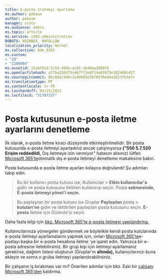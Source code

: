 ```yaml
---
title: E-posta iletmeyi ayarlama
ms.author: pebaum
author: pebaum
manager: scotv
ms.audience: Admin
ms.topic: article
ms.service: o365-administration
ROBOTS: NOINDEX, NOFOLLOW
localization_priority: Normal
ms.collection: Adm_O365
ms.custom:
- "20"
- "1200004"
ms.assetid: 15abf81d-5c5d-49da-ac81-1b4daa1809f6
ms.openlocfilehash: a7fba259375c667ff2e0f14a03972e102468cd27
ms.sourcegitcommit: 8bc60ec34bc1e40685e3976576e04a2623f63a7c
ms.translationtype: MT
ms.contentlocale: tr-TR
ms.lasthandoff: 04/15/2021
ms.locfileid: "51787157"
---
```

# <a name="check-the-email-forwarding-settings-for-a-mailbox"></a>Posta kutusunun e-posta iletme ayarlarını denetleme

İlk olarak, e-posta iletme kiracı düzeyinde etkinleştirilmelidir. Bir posta kutusunda e-posta iletmeyi ayarladınız ancak çalışmıyorsa **("550 5.7.520 Erişim reddedildi,** Dış iletmeye izin vermiyor" hatasını alısınız) lütfen [Microsoft 365'te](https://docs.microsoft.com/microsoft-365/security/office-365-security/external-email-forwarding?view=o365-worldwide)otomatik dış e-posta iletmeyi denetleme makalesine bakın.

Posta kutusunda e-posta iletme ayarları kolayca doğrulandı! Şu adımları takip edin.
  
> Bu bir kullanıcı posta kutusu  ise, Kullanıcılar \> **Etkin kullanıcılar'a** gidin ve posta kutusunu ilettiren kullanıcıyı seçin. Posta **sekmesinde, E-posta** **iletmeyi yönet'i seçin.**

> Bu paylaşılan bir posta kutusu ise Gruplar **Paylaşılan** posta \> **kutuları'ne** gidin ve iletttirilen paylaşılan posta kutusunu seçin. **E-posta** iletme için Düzenle'yi seçin.

Daha fazla bilgi için [bkz. Microsoft 365'te e-posta iletmeyi yapılandırma.](https://docs.microsoft.com/microsoft-365/admin/email/configure-email-forwarding)
  
Kullanıcılarınıza yönergeler göndermek ve böylelikle kendi posta kutularında e-posta iletmeyi ayarlamalarını yapmak için, onları [Microsoft 365'te](https://support.office.com/article/Forward-email-from-Office-365-to-another-email-account-1ed4ee1e-74f8-4f53-a174-86b748ff6a0e)e-postayı başka bir e-posta hesabına iletme 'ye işaret edin. Yalnızca bir e-posta adresine iletebilirsiniz. Bir grup kişi için iletmeyi ayarlamanız gerekirse, dağıtım listesi oluşturun (Gruplar'ın **altında),** kullanıcılarınızı buna ekleyin ve sonra o gruba iletmeyi yapılandırabilirsiniz.
  
Bir çalışanın iş bırakması var mı? Önerilen adımlar için bkz. Eski bir [çalışanı Microsoft 365'den](https://docs.microsoft.com/microsoft-365/admin/add-users/remove-former-employee) kaldırma.